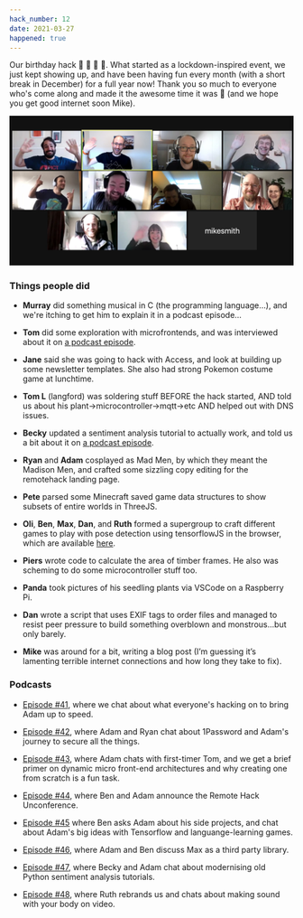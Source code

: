 ```yaml
---
hack_number: 12
date: 2021-03-27
happened: true
---
```

Our birthday hack 🥳 🎂 🍾 🎁. What started as a lockdown-inspired event, we just kept showing up, and have been having fun every month (with a short break in December) for a full year now! Thank you so much to everyone who's come along and made it the awesome time it was 🙌 (and we hope you get good internet soon Mike).

![A crowd of friendly Remote Hackers on a Zoom call](/images/2021-03_zoom-crowd.jpg)

### Things people did

- **Murray** did something musical in C (the programming language…), and we're itching to get him to explain it in a podcast episode…

- **Tom** did some exploration with microfrontends, and was interviewed about it on [a podcast episode][ep43].

- **Jane** said she was going to hack with Access, and look at building up some newsletter templates. She also had strong Pokemon costume game at lunchtime.

- **Tom L** (langford) was soldering stuff BEFORE the hack started, AND told us about his plant->microcontroller->mqtt->etc AND helped out with DNS issues.

- **Becky** updated a sentiment analysis tutorial to actually work, and told us a bit about it on [a podcast episode][ep47].

- **Ryan** and **Adam** cosplayed as Mad Men, by which they meant the Madison Men, and crafted some sizzling copy editing for the remotehack landing page.

- **Pete** parsed some Minecraft saved game data structures to show subsets of entire worlds in ThreeJS.

- **Oli**, **Ben**, **Max**, **Dan**, and **Ruth** formed a supergroup to craft different games to play with pose detection using tensorflowJS in the browser, which are available [here](https://remotehack.space/poses/).

- **Piers** wrote code to calculate the area of timber frames. He also was scheming to do some microcontroller stuff too.

- **Panda** took pictures of his seedling plants via VSCode on a Raspberry Pi.

- **Dan** wrote a script that uses EXIF tags to order files and managed to resist peer pressure to build something overblown and monstrous...but only barely.

- **Mike** was around for a bit, writing a blog post (I’m guessing it’s lamenting terrible internet connections and how long they take to fix).


### Podcasts

- [Episode #41](https://open.spotify.com/episode/6zGgbovGSUJkBlNHLesgGH?si=V8FkEuKgRMOfeYvPSlFHlw), where we chat about what everyone's hacking on to bring Adam up to speed.

- [Episode #42](https://open.spotify.com/episode/3r6mUIXaJNZXms0Hze2Jcm?si=LHvBFPmPTqKEfMrRYF4n9w), where Adam and Ryan chat about 1Password and Adam's journey to secure all the things.

- [Episode #43][ep43], where Adam chats with first-timer Tom, and we get a brief primer on dynamic micro front-end architectures and why creating one from scratch is a fun task.

- [Episode #44](https://open.spotify.com/episode/3DoQgyfcC0yh9eAcYXfFDM?si=iv47GnrWRxSNe1f1BocGqw), where Ben and Adam announce the Remote Hack Unconference.

- [Episode #45](https://open.spotify.com/episode/5IJuEf27gJtB9jREs4GD0l?si=H7_UYjYCSHi9ABKowmxnfw) where Ben asks Adam about his side projects, and chat about Adam's big ideas with Tensorflow and languange-learning games.

- [Episode #46](https://open.spotify.com/episode/31CLtfbu0BfAs8n0dAUM5E?si=j7X33nB1SJObWxFIs2pI_A), where Adam and Ben discuss Max as a third party library.

- [Episode #47][ep47], where Becky and Adam chat about modernising old Python sentiment analysis tutorials.

- [Episode #48](https://open.spotify.com/episode/3kYPc2VkHuQDHGBEOFh6oB?si=vhsLwzmjSnaSJ3qzu74WwQ), where Ruth rebrands us and chats about making sound with your body on video.

[ep43]: https://open.spotify.com/episode/5quwMnTq9WPPT2dV4Iw6gR?si=SlNEFY2XQNqYdzfyWtOVPw
[ep47]: https://open.spotify.com/episode/2Y8hvbWrvNvrTEKahwGHgP?si=Bkck_2BfQTqibBmjNB2Bmg